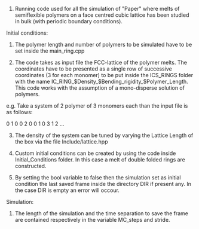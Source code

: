 1) Running code used for all the simulation of "Paper" where melts of semiflexible polymers on a face centred cubic lattice has been studied in bulk (with periodic boundary conditions). 

Initial conditions: 

1) The polymer length and number of polymers to be simulated have to be set inside the main_ring.cpp

2) The code takes as input file the FCC-lattice of the polymer melts. The coordinates have to be presented as a single row of successive coordinates (3 for each monomer) to be put inside the ICS_RINGS folder with the name IC_RING_$Density_$Bending_rigidity_$Polymer_Length. This code works with the assumption of a mono-disperse solution of polymers.

e.g. Take a system of 2 polymer of 3 monomers each than the input file is as follows: 

0 1 0 0 2 0 0 1 0 3 1 2 ... 

3) The density of the system can be tuned by varying the Lattice Length of the box via the file Include/lattice.hpp

4) Custom initial conditions can be created by using the code inside Initial_Conditions folder. In this case a melt of double folded rings are constructed.  

5) By setting the bool variable to false then the simulation set as initial condition the last saved frame inside the directory DIR if present any. In the case DIR is empty an error will occour. 

Simulation: 

1) The length of the simulation and the time separation to save the frame are contained respectively in the variable MC_steps and stride.



